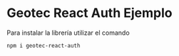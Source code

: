 # Geotec React Auth Ejemplo

Para instalar la librería utilizar el comando

```
npm i geotec-react-auth
```